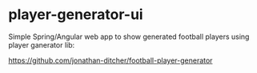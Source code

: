 # player-generator-ui
Simple Spring/Angular web app to show generated football players using player ganerator lib:

https://github.com/jonathan-ditcher/football-player-generator
